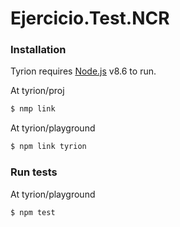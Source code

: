 # Ejercicio.Test.NCR

### Installation

Tyrion requires [Node.js](https://nodejs.org/) v8.6 to run.

At tyrion/proj
```sh
$ nmp link
```
At tyrion/playground
```sh
$ npm link tyrion
```
### Run tests

At tyrion/playground
```sh
$ npm test
```
